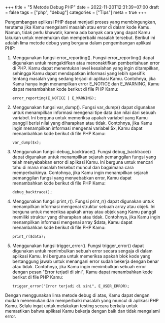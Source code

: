 +++
title = "5 Metode Debug PHP"
date = 2022-11-20T12:31:39+07:00
draft = false
tags = ["php", "debug"]
categories = ["Tips"]
meta = true
+++

Pengembangan aplikasi PHP dapat menjadi proses yang membingungkan, terutama jika Kamu mengalami masalah atau error di dalam kode Kamu. Namun, tidak perlu khawatir, karena ada banyak cara yang dapat Kamu lakukan untuk menemukan dan memperbaiki masalah tersebut. Berikut ini adalah lima metode debug yang berguna dalam pengembangan aplikasi PHP:

1. Menggunakan fungsi error_reporting(). Fungsi error_reporting() dapat digunakan untuk mengaktifkan atau menonaktifkan pemberitahuan error di PHP. Kamu dapat menentukan level kesalahan yang ingin ditampilkan, sehingga Kamu dapat mendapatkan informasi yang lebih spesifik tentang masalah yang sedang terjadi di aplikasi Kamu. Contohnya, jika Kamu hanya ingin menampilkan error E_NOTICE dan E_WARNING, Kamu dapat menambahkan kode berikut di file PHP Kamu:

    `error_reporting(E_NOTICE | E_WARNING);`

2. Menggunakan fungsi var_dump(). Fungsi var_dump() dapat digunakan untuk menampilkan informasi mengenai tipe data dan nilai dari sebuah variabel. Ini berguna untuk memeriksa apakah variabel yang Kamu panggil berisi nilai yang diharapkan atau tidak. Contohnya, jika Kamu ingin menampilkan informasi mengenai variabel $x, Kamu dapat menambahkan kode berikut di file PHP Kamu:

    `var_dump($x);`

3. Menggunakan fungsi debug_backtrace(). Fungsi debug_backtrace() dapat digunakan untuk menampilkan sejarah pemanggilan fungsi yang telah menyebabkan error di aplikasi Kamu. Ini berguna untuk mencari tahu di mana masalah tersebut muncul dan bagaimana cara memperbaikinya. Contohnya, jika Kamu ingin menampilkan sejarah pemanggilan fungsi yang menyebabkan error, Kamu dapat menambahkan kode berikut di file PHP Kamu:

    `debug_backtrace();`

4. Menggunakan fungsi print_r(). Fungsi print_r() dapat digunakan untuk menampilkan informasi mengenai struktur sebuah array atau objek. Ini berguna untuk memeriksa apakah array atau objek yang Kamu panggil memiliki struktur yang diharapkan atau tidak. Contohnya, jika Kamu ingin menampilkan informasi mengenai array $data, Kamu dapat menambahkan kode berikut di file PHP Kamu:

    `print_r($data);`

5. Menggunakan fungsi trigger_error(). Fungsi trigger_error() dapat digunakan untuk menimbulkan sebuah error secara sengaja di dalam aplikasi Kamu. Ini berguna untuk memeriksa apakah blok kode yang bertanggung jawab untuk menangani error sudah bekerja dengan benar atau tidak. Contohnya, jika Kamu ingin menimbulkan sebuah error dengan pesan "Error terjadi di sini", Kamu dapat menambahkan kode berikut di file PHP Kamu:

    `trigger_error("Error terjadi di sini", E_USER_ERROR);`

Dengan menggunakan lima metode debug di atas, Kamu dapat dengan mudah menemukan dan memperbaiki masalah yang muncul di aplikasi PHP Kamu. Selalu ingat untuk melakukan testing secara berkala untuk memastikan bahwa aplikasi Kamu bekerja dengan baik dan tidak mengalami error.
